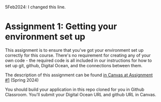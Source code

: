 5Feb2024: I changed this line.

# Assignment 1: Getting your environment set up

This assignment is to ensure that you've got your environment set up correctly for this course. There's no requirement for creating any of your own code - the required code is all included in our instructions for how to set up git, github, Digital Ocean, and the connections between them.

The description of this assignment can be found [in Canvas at Assignment #1](https://canvas.harvard.edu/courses/133144/assignments/777252) (Spring 2024)

You should build your application in this repo cloned for you in Github Classroom. You'll submit your Digital Ocean URL and github URL in Canvas.
